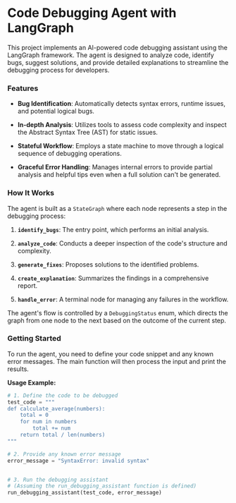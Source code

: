 # Code Debugging Agent with LangGraph

This project implements an AI-powered code debugging assistant using the LangGraph framework. The agent is designed to analyze code, identify bugs, suggest solutions, and provide detailed explanations to streamline the debugging process for developers.

### **Features**

* **Bug Identification**: Automatically detects syntax errors, runtime issues, and potential logical bugs.

* **In-depth Analysis**: Utilizes tools to assess code complexity and inspect the Abstract Syntax Tree (AST) for static issues.

* **Stateful Workflow**: Employs a state machine to move through a logical sequence of debugging operations.

* **Graceful Error Handling**: Manages internal errors to provide partial analysis and helpful tips even when a full solution can't be generated.

### **How It Works**

The agent is built as a `StateGraph` where each node represents a step in the debugging process:

1. **`identify_bugs`**: The entry point, which performs an initial analysis.

2. **`analyze_code`**: Conducts a deeper inspection of the code's structure and complexity.

3. **`generate_fixes`**: Proposes solutions to the identified problems.

4. **`create_explanation`**: Summarizes the findings in a comprehensive report.

5. **`handle_error`**: A terminal node for managing any failures in the workflow.

The agent's flow is controlled by a `DebuggingStatus` enum, which directs the graph from one node to the next based on the outcome of the current step.

### **Getting Started**

To run the agent, you need to define your code snippet and any known error messages. The main function will then process the input and print the results.

**Usage Example:**

```python
# 1. Define the code to be debugged
test_code = """
def calculate_average(numbers):
    total = 0
    for num in numbers
        total += num
    return total / len(numbers)
"""

# 2. Provide any known error message
error_message = "SyntaxError: invalid syntax"


# 3. Run the debugging assistant
# (Assuming the run_debugging_assistant function is defined)
run_debugging_assistant(test_code, error_message)
